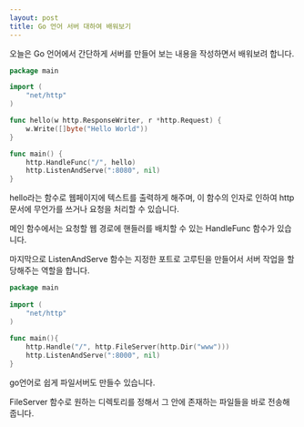 ```yaml
---
layout: post
title: Go 언어 서버 대하여 배워보기 
---
```


오늘은 Go 언어에서 간단하게 서버를 만들어 보는 내용을  작성하면서 배워보려 합니다.

```go
package main

import (
	"net/http"
)

func hello(w http.ResponseWriter, r *http.Request) {
	w.Write([]byte("Hello World"))
}

func main() {
	http.HandleFunc("/", hello)
	http.ListenAndServe(":8080", nil)
}	
```

hello라는 함수로 웹페이지에 텍스트를 출력하게 해주며, 이 함수의 인자로 인하여 http 문서에 무언가를 쓰거나 요청을 처리할 수 있습니다.

메인 함수에서는 요청할 웹 경로에 핸들러를 배치할 수 있는 HandleFunc 함수가 있습니다.

마지막으로 ListenAndServe 함수는 지정한 포트로 고루틴을 만들어서 서버 작업을 할당해주는 역할을 합니다.

```go
package main
 
import (
    "net/http"
)
 
func main(){
    http.Handle("/", http.FileServer(http.Dir("www")))
    http.ListenAndServe(":8000", nil)
}
```

go언어로 쉽게 파일서버도 만들수 있습니다.

FileServer 함수로 원하는 디렉토리를 정해서 그 안에 존재하는 파일들을 바로 전송해줍니다.
